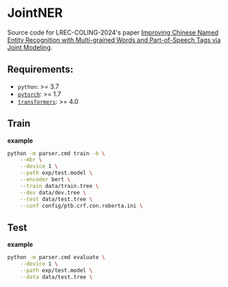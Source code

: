 # JointNER

Source code for LREC-COLING-2024's paper [Improving Chinese Named Entity Recognition with Multi-grained Words and Part-of-Speech Tags via Joint Modeling]().

## Requirements:
* `python`: >= 3.7
* [`pytorch`](https://github.com/pytorch/pytorch): >= 1.7
* [`transformers`](https://github.com/huggingface/transformers): >= 4.0

## Train
**example**
```sh
python -m parser.cmd train -b \
    --mbr \
    --device 1 \
    --path exp/test.model \
    --encoder bert \
    --train data/train.tree \
    --dev data/dev.tree \
    --test data/test.tree \
    --conf config/ptb.crf.con.roberta.ini \ 
```

## Test
**example**
```sh
python -m parser.cmd evaluate \
    --device 1 \
    --path exp/test.model \
    --data data/test.tree \
```
